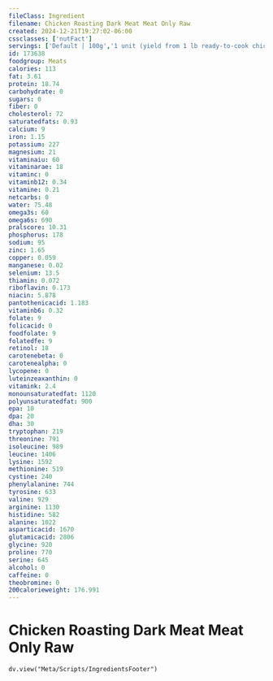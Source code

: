 ```yaml
---
fileClass: Ingredient
filename: Chicken Roasting Dark Meat Meat Only Raw
created: 2024-12-21T19:27:02-06:00
cssclasses: ['nutFact']
servings: ['Default | 100g','1 unit (yield from 1 lb ready-to-cook chicken) | 113','1/2 chicken, bone and skin removed | 258']
id: 173638
foodgroup: Meats
calories: 113
fat: 3.61
protein: 18.74
carbohydrate: 0
sugars: 0
fiber: 0
cholesterol: 72
saturatedfats: 0.93
calcium: 9
iron: 1.15
potassium: 227
magnesium: 21
vitaminaiu: 60
vitaminarae: 18
vitaminc: 0
vitaminb12: 0.34
vitamine: 0.21
netcarbs: 0
water: 75.48
omega3s: 60
omega6s: 690
pralscore: 10.31
phosphorus: 178
sodium: 95
zinc: 1.65
copper: 0.059
manganese: 0.02
selenium: 13.5
thiamin: 0.072
riboflavin: 0.173
niacin: 5.878
pantothenicacid: 1.183
vitaminb6: 0.32
folate: 9
folicacid: 0
foodfolate: 9
folatedfe: 9
retinol: 18
carotenebeta: 0
carotenealpha: 0
lycopene: 0
luteinzeaxanthin: 0
vitamink: 2.4
monounsaturatedfat: 1120
polyunsaturatedfat: 900
epa: 10
dpa: 20
dha: 30
tryptophan: 219
threonine: 791
isoleucine: 989
leucine: 1406
lysine: 1592
methionine: 519
cystine: 240
phenylalanine: 744
tyrosine: 633
valine: 929
arginine: 1130
histidine: 582
alanine: 1022
asparticacid: 1670
glutamicacid: 2806
glycine: 920
proline: 770
serine: 645
alcohol: 0
caffeine: 0
theobromine: 0
200calorieweight: 176.991
---
```


# Chicken Roasting Dark Meat Meat Only Raw

```dataviewjs
dv.view("Meta/Scripts/IngredientsFooter")
```
